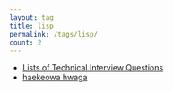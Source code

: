 ```yaml
---
layout: tag
title: lisp
permalink: /tags/lisp/
count: 2
---
```


- [Lists of Technical Interview Questions](https://samirpaulb.github.io/blog-jekyll/posts/lists-of-technical-interview-questions/)
- [haekeowa hwaga](https://khbrst.github.io/dev/book/hackers-and-painters/)

